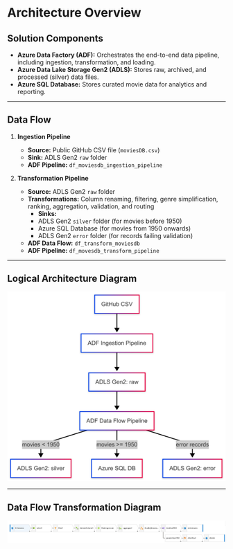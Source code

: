 # Architecture Overview

## Solution Components

- **Azure Data Factory (ADF):** Orchestrates the end-to-end data pipeline, including ingestion, transformation, and loading.
- **Azure Data Lake Storage Gen2 (ADLS):** Stores raw, archived, and processed (silver) data files.
- **Azure SQL Database:** Stores curated movie data for analytics and reporting.

---

## Data Flow

1. **Ingestion Pipeline**
   - **Source:** Public GitHub CSV file (`moviesDB.csv`)
   - **Sink:** ADLS Gen2 `raw` folder
   - **ADF Pipeline:** `df_moviesdb_ingestion_pipeline`

2. **Transformation Pipeline**
   - **Source:** ADLS Gen2 `raw` folder
   - **Transformations:** Column renaming, filtering, genre simplification, ranking, aggregation, validation, and routing
      - **Sinks:**
     - ADLS Gen2 `silver` folder (for movies before 1950)
     - Azure SQL Database (for movies from 1950 onwards)
     - ADLS Gen2 `error` folder (for records failing validation)
   - **ADF Data Flow:** `df_transform_moviesdb`
   - **ADF Pipeline:** `df_movesdb_transform_pipeline`

---

## Logical Architecture Diagram

![Architecture Diagram](./architecture.png)

---

## Data Flow Transformation Diagram

![Data Flow Transformation](./df_transformations_flow.png)

